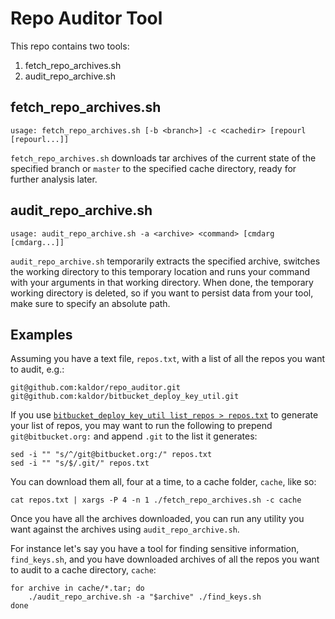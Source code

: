 # Repo Auditor Tool

This repo contains two tools:

1. fetch_repo_archives.sh
2. audit_repo_archive.sh

## fetch_repo_archives.sh

    usage: fetch_repo_archives.sh [-b <branch>] -c <cachedir> [repourl [repourl...]]

`fetch_repo_archives.sh` downloads tar archives of the current state of the specified branch or `master` to the specified cache directory, ready for further analysis later.

## audit_repo_archive.sh

    usage: audit_repo_archive.sh -a <archive> <command> [cmdarg [cmdarg...]]

`audit_repo_archive.sh` temporarily extracts the specified archive, switches the working directory to this temporary location and runs your command with your arguments in that working directory. When done, the temporary working directory is deleted, so if you want to persist data from your tool, make sure to specify an absolute path.

## Examples

Assuming you have a text file, `repos.txt`, with a list of all the repos you want to audit, e.g.:

    git@github.com:kaldor/repo_auditor.git
    git@github.com:kaldor/bitbucket_deploy_key_util.git

If you use [`bitbucket_deploy_key_util list_repos > repos.txt`][bitbucket_deploy_key_util] to generate your list of repos, you may want to run the following to prepend `git@bitbucket.org:` and append `.git` to the list it generates:

    sed -i "" "s/^/git@bitbucket.org:/" repos.txt
    sed -i "" "s/$/.git/" repos.txt

You can download them all, four at a time, to a cache folder, `cache`, like so:

    cat repos.txt | xargs -P 4 -n 1 ./fetch_repo_archives.sh -c cache

Once you have all the archives downloaded, you can run any utility you want against the archives using `audit_repo_archive.sh`.

For instance let's say you have a tool for finding sensitive information, `find_keys.sh`, and you have downloaded archives of all the repos you want to audit to a cache directory, `cache`:

    for archive in cache/*.tar; do
        ./audit_repo_archive.sh -a "$archive" ./find_keys.sh
    done

[bitbucket_deploy_key_util]: https://github.com/kaldor/bitbucket_deploy_key_util